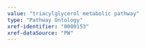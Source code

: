 ```yaml
---
value: "triacylglycerol metabolic pathway"
type: "Pathway Ontology"
xref-identifier: "0000153"
xref-dataSource: "PW"
---
```

